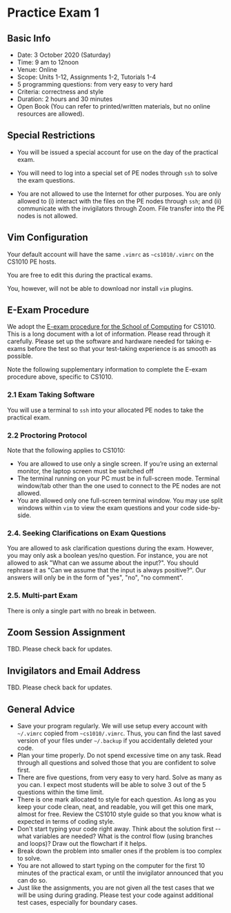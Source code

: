 # Practice Exam 1

## Basic Info

- Date: 3 October 2020 (Saturday)
- Time: 9 am to 12noon
- Venue: Online
- Scope: Units 1-12, Assignments 1-2, Tutorials 1-4
- 5 programming questions: from very easy to very hard
- Criteria: correctness and style
- Duration: 2 hours and 30 minutes
- Open Book (You can refer to printed/written materials, but no online resources are allowed).

## Special Restrictions

- You will be issued a special account for use on the day of the practical exam.

- You will need to log into a special set of PE nodes through `ssh` to solve the exam questions.  

- You are not allowed to use the Internet for other purposes.  You are only allowed to (i) interact with the files on the PE nodes through `ssh`; and (ii) communicate with the invigilators through Zoom.  File transfer into the PE nodes is not allowed.  

## Vim Configuration

Your default account will have the same `.vimrc` as `~cs1010/.vimrc` on the CS1010 PE hosts.  

You are free to edit this during the practical exams.  

You, however, will not be able to download nor install `vim` plugins.

## E-Exam Procedure

We adopt the [E-exam procedure for the School of Computing](https://mysoc.nus.edu.sg/academic/e-exam-sop-for-students/) for CS1010.  This is a long document with a lot of information.  Please read through it carefully.  Please set up the software and hardware needed for taking e-exams before the test so that your test-taking experience is as smooth as possible.

Note the following supplementary information to complete the E-exam procedure above, specific to CS1010.

### 2.1 Exam Taking Software

   You will use a terminal to `ssh` into your allocated PE nodes to take the practical exam.

### 2.2 Proctoring Protocol

   Note that the following applies to CS1010:

   - You are allowed to use only a single screen. If you’re using an external monitor, the laptop screen must be switched off
   - The terminal running on your PC must be in full-screen mode.  Terminal window/tab other than the one used to connect to the PE nodes are not allowed.  
   - You are allowed only one full-screen terminal window.  You may use split windows within `vim` to view the exam questions and your code side-by-side.

### 2.4. Seeking Clarifications on Exam Questions

   You are allowed to ask clarification questions during the exam.  However, you may only ask a boolean yes/no question.  For instance, you are not allowed to ask "What can we assume about the input?".  You should rephrase it as "Can we assume that the input is always positive?".  Our answers will only be in the form of "yes", "no", "no comment".

### 2.5. Multi-part Exam

   There is only a single part with no break in between.

## Zoom Session Assignment

TBD.  Please check back for updates.

## Invigilators and Email Address

TBD.  Please check back for updates.

## General Advice

- Save your program regularly.  We will use setup every account with `~/.vimrc` copied from `~cs1010/.vimrc`.  Thus, you can find the last saved version of your files under `~/.backup` if you accidentally deleted your code.
- Plan your time properly.  Do not spend excessive time on any task.  Read through all questions and solved those that you are confident to solve first.
- There are five questions, from very easy to very hard.  Solve as many as you can.  I expect most students will be able to solve 3 out of the 5 questions within the time limit.
- There is one mark allocated to style for each question.  As long as you keep your code clean, neat, and readable, you will get this one mark, almost for free.  Review the CS1010 style guide so that you know what is expected in terms of coding style.
- Don't start typing your code right away.  Think about the solution first -- what variables are needed?  What is the control flow (using branches and loops)?  Draw out the flowchart if it helps.  
- Break down the problem into smaller ones if the problem is too complex to solve.
- You are not allowed to start typing on the computer for the first 10 minutes of the practical exam, or until the invigilator announced that you can do so.
- Just like the assignments, you are not given all the test cases that we will be using during grading.  Please test your code against additional test cases, especially for boundary cases.
